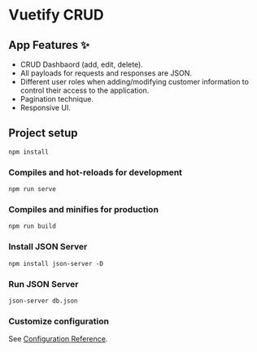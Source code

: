 # Vuetify CRUD

## App Features ✨

- CRUD Dashbaord (add, edit, delete).
- All payloads for requests and responses are JSON.
- Different user roles when adding/modifying customer information to control their access to the application.
- Pagination technique.
- Responsive UI.


## Project setup

```
npm install
```

### Compiles and hot-reloads for development

```
npm run serve
```

### Compiles and minifies for production

```
npm run build
```

### Install JSON Server
```
npm install json-server -D
```

### Run JSON Server
```
json-server db.json
```




### Customize configuration

See [Configuration Reference](https://cli.vuejs.org/config/).
